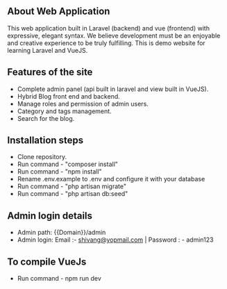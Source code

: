 ## About Web Application

This web application built in Laravel (backend) and vue (frontend) with expressive, elegant syntax. We believe development must be an enjoyable and creative experience to be truly fulfilling. This is demo website for learning Laravel and VueJS.

## Features of the site
- Complete admin panel (api built in laravel and view built in VueJS).
- Hybrid Blog front end and backend.
- Manage roles and permission of admin users.
- Category and tags management.
- Search for the blog.

## Installation steps

- Clone repository.
- Run command - "composer install"
- Run command - "npm install"
- Rename .env.example to .env and configure it with your database
- Run command - "php artisan migrate"
- Run command - "php artisan db:seed"

## Admin login details
- Admin path: {{Domain}}/admin
- Admin login: Email :- shivang@yopmail.com | Password : - admin123

## To compile VueJs
- Run command - npm run dev